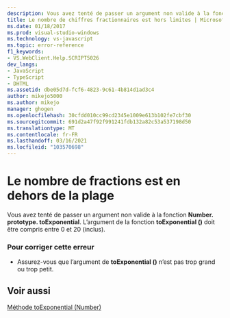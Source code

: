 ```yaml
---
description: Vous avez tenté de passer un argument non valide à la fonction Number. prototype. toExponential.
title: Le nombre de chiffres fractionnaires est hors limites | Microsoft Docs
ms.date: 01/18/2017
ms.prod: visual-studio-windows
ms.technology: vs-javascript
ms.topic: error-reference
f1_keywords:
- VS.WebClient.Help.SCRIPT5026
dev_langs:
- JavaScript
- TypeScript
- DHTML
ms.assetid: dbe05d7d-fcf6-4823-9c61-4b814d1ad3c4
author: mikejo5000
ms.author: mikejo
manager: ghogen
ms.openlocfilehash: 30cfdd010cc99cd2345e1009e613b102fe7cbf30
ms.sourcegitcommit: 691d2a47f92f991241fdb132a82c53a537198d50
ms.translationtype: MT
ms.contentlocale: fr-FR
ms.lasthandoff: 03/16/2021
ms.locfileid: "103570698"
---
```

# <a name="the-number-of-fractional-digits-is-out-of-range"></a>Le nombre de fractions est en dehors de la plage
Vous avez tenté de passer un argument non valide à la fonction **Number. prototype. toExponential**. L’argument de la fonction **toExponential ()** doit être compris entre 0 et 20 (inclus).  
  
### <a name="to-correct-this-error"></a>Pour corriger cette erreur  
  
- Assurez-vous que l’argument de **toExponential ()** n’est pas trop grand ou trop petit.  
  
## <a name="see-also"></a>Voir aussi  
 [Méthode toExponential (Number)](https://developer.mozilla.org/docs/Web/JavaScript/Reference/Global_Objects/Number/toexponential)
